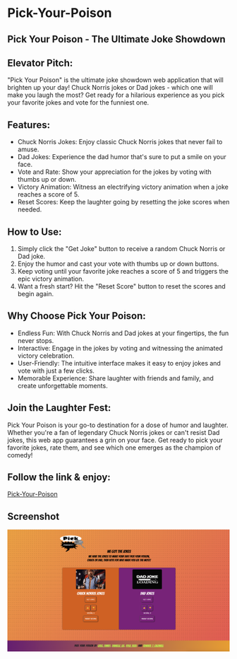 # Pick-Your-Poison

## Pick Your Poison - The Ultimate Joke Showdown

## Elevator Pitch:
"Pick Your Poison" is the ultimate joke showdown web application that will brighten up your day! Chuck Norris jokes or Dad jokes - which one will make you laugh the most? Get ready for a hilarious experience as you pick your favorite jokes and vote for the funniest one.

## Features:

- Chuck Norris Jokes: Enjoy classic Chuck Norris jokes that never fail to amuse.
- Dad Jokes: Experience the dad humor that's sure to put a smile on your face.
- Vote and Rate: Show your appreciation for the jokes by voting with thumbs up or down.
- Victory Animation: Witness an electrifying victory animation when a joke reaches a score of 5.
- Reset Scores: Keep the laughter going by resetting the joke scores when needed.

## How to Use:

1. Simply click the "Get Joke" button to receive a random Chuck Norris or Dad joke.
2. Enjoy the humor and cast your vote with thumbs up or down buttons.
3. Keep voting until your favorite joke reaches a score of 5 and triggers the epic victory animation.
4. Want a fresh start? Hit the "Reset Score" button to reset the scores and begin again.

## Why Choose Pick Your Poison:

- Endless Fun: With Chuck Norris and Dad jokes at your fingertips, the fun never stops.
- Interactive: Engage in the jokes by voting and witnessing the animated victory celebration.
- User-Friendly: The intuitive interface makes it easy to enjoy jokes and vote with just a few clicks.
- Memorable Experience: Share laughter with friends and family, and create unforgettable moments.

## Join the Laughter Fest:
Pick Your Poison is your go-to destination for a dose of humor and laughter. Whether you're a fan of legendary Chuck Norris jokes or can't resist Dad jokes, this web app guarantees a grin on your face. Get ready to pick your favorite jokes, rate them, and see which one emerges as the champion of comedy!

## Follow the link & enjoy:
[Pick-Your-Poison](https://gregfjr.github.io/Pick-Your-Poison/)

## Screenshot
![Screenshot](.//assets/Screenshot%202023-08-03%20at%209.28.39%20PM.png)